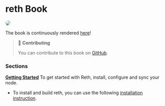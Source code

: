 # reth Book

<img src="https://raw.githubusercontent.com/paradigmxyz/reth/main/assets/reth.jpg" style="border-radius: 20px">

<!-- Add a quick description about Reth, what it is, the goals of the build, and any other quick overview information   -->


The book is continuously rendered [here](https://paradigmxyz.github.io/reth/)!

> 📖 **Contributing**
>
> You can contribute to this book on [GitHub][gh-book].

### Sections

**[Getting Started]()**
To get started with Reth, install, configure and sync your node.
* To install and build reth, you can use the following [installation instruction](./getting_started/installation.md).

[gh-book]: https://github.com/paradigmxyz/reth/tree/main/book